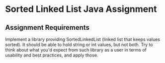 # Sorted Linked List Java Assignment

## Assignment Requirements

Implement a library providing SortedLinkedList
(linked list that keeps values sorted). It should be
able to hold string or int values, but not both. Try to
think about what you'd expect from such library as a
user in terms of usability and best practices, and apply those.